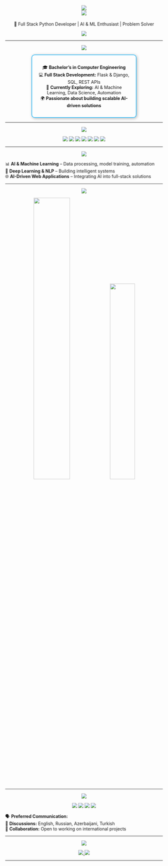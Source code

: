 <h1 align="center">
  <img src="https://img.shields.io/badge/-👋%20Hey%20there,%20I’m%20Murad%20Babaev!-36BCF7?style=for-the-badge&logoColor=white" />
  <br>
  <img src="https://img.shields.io/badge/-A.k.a%20XENOPHIR-ffcc00?style=for-the-badge&logoColor=white" />
</h1>

<p align="center">
🚀 Full Stack Python Developer | AI & ML Enthusiast | Problem Solver
</p>

<p align="center">
  <img src="https://readme-typing-svg.herokuapp.com?font=Fira+Code&pause=1000&color=F7B93E&center=true&width=500&lines=Full+Stack+Python+Developer;AI+%26+ML+Enthusiast;Problem+Solver;Open+to+Collaboration!" />
</p>

---

<p align="center">
  <img src="https://readme-typing-svg.herokuapp.com?font=Orbitron&size=24&color=36BCF7&center=true&vCenter=true&width=400&height=50&lines=🚀+About+Me" />
</p>

<div align="center" style="border: 2px solid #36BCF7; padding: 15px; border-radius: 10px; box-shadow: 2px 2px 10px rgba(0, 0, 0, 0.3); width: 60%; margin: auto;">

🎓 **Bachelor’s in Computer Engineering**  
💻 **Full Stack Development:** Flask & Django, SQL, REST APIs  
🧠 **Currently Exploring:** AI & Machine Learning, Data Science, Automation  
🌍 **Passionate about building scalable AI-driven solutions**  

</div>

---

<p align="center">
  <img src="https://readme-typing-svg.herokuapp.com?font=Orbitron&size=24&color=F39C12&center=true&vCenter=true&width=400&height=50&lines=🛠+Tech+Stack" />
</p>

<p align="center">
  <img src="https://img.shields.io/badge/Python-3776AB?style=for-the-badge&logo=python&logoColor=white" />
  <img src="https://img.shields.io/badge/Flask-000000?style=for-the-badge&logo=flask&logoColor=white" />
  <img src="https://img.shields.io/badge/Django-092E20?style=for-the-badge&logo=django&logoColor=white" />
  <img src="https://img.shields.io/badge/PostgreSQL-336791?style=for-the-badge&logo=postgresql&logoColor=white" />
  <img src="https://img.shields.io/badge/MySQL-4479A1?style=for-the-badge&logo=mysql&logoColor=white" />
  <img src="https://img.shields.io/badge/Docker-2496ED?style=for-the-badge&logo=docker&logoColor=white" />
  <img src="https://img.shields.io/badge/Git-F05032?style=for-the-badge&logo=git&logoColor=white" />
</p>

---

<p align="center">
  <img src="https://readme-typing-svg.herokuapp.com?font=Orbitron&size=24&color=E74C3C&center=true&vCenter=true&width=400&height=50&lines=🎯+Current+Focus" />
</p>

📊 **AI & Machine Learning** – Data processing, model training, automation  
📝 **Deep Learning & NLP** – Building intelligent systems  
🌐 **AI-Driven Web Applications** – Integrating AI into full-stack solutions  

---

<p align="center">
  <img src="https://readme-typing-svg.herokuapp.com?font=Orbitron&size=24&color=9B59B6&center=true&vCenter=true&width=400&height=50&lines=📈+GitHub+Stats" />
</p>

<p align="center">
  <img src="https://github-readme-stats.vercel.app/api?username=your-github-username&show_icons=true&theme=tokyonight" width="48%"/>
  <img src="https://github-readme-stats.vercel.app/api/top-langs/?username=your-github-username&layout=compact&theme=tokyonight" width="40%"/>
</p>

---

<p align="center">
  <img src="https://readme-typing-svg.herokuapp.com?font=Orbitron&size=24&color=27AE60&center=true&vCenter=true&width=500&height=50&lines=🌍+Languages+%26+Communication" />
</p>

<p align="center">
  <img src="https://img.shields.io/badge/English-Professional working proficiency-blue?style=for-the-badge&logo=google-translate" />
  <img src="https://img.shields.io/badge/Russian-Native-red?style=for-the-badge&logo=google-translate" />
  <img src="https://img.shields.io/badge/Azerbaijani-Native-green?style=for-the-badge&logo=google-translate" />
  <img src="https://img.shields.io/badge/Turkish-Limited working proficiency-orange?style=for-the-badge&logo=google-translate" />
</p>

🗣️ **Preferred Communication:**  
📩 **Discussions:** English, Russian, Azerbaijani, Turkish  
🤝 **Collaboration:** Open to working on international projects  

---

<p align="center">
  <img src="https://readme-typing-svg.herokuapp.com?font=Orbitron&size=24&color=2980B9&center=true&vCenter=true&width=400&height=50&lines=📡+Let’s+Connect!" />
</p>

<p align="center">
  <a href="https://www.linkedin.com/in/mbabayev/">
    <img src="https://img.shields.io/badge/LinkedIn-0077B5?style=for-the-badge&logo=linkedin&logoColor=white" />
  </a>
  <a href="mailto:mb.official.444@gmail.com">
    <img src="https://img.shields.io/badge/Email-D14836?style=for-the-badge&logo=gmail&logoColor=white" />
  </a>
</p>

---
